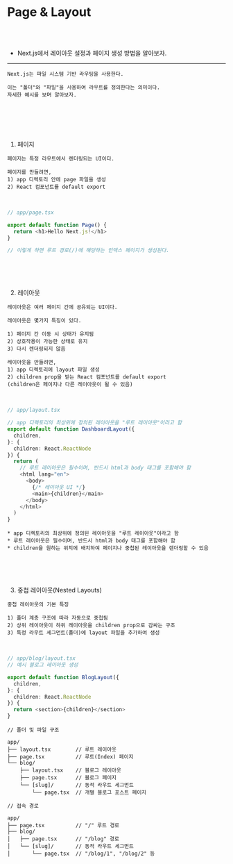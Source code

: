# Page & Layout

<br />
<br />

* Next.js에서 레이아웃 설정과 페이지 생성 방법을 알아보자.
---

```
Next.js는 파일 시스템 기반 라우팅을 사용한다.

이는 "폴더"와 "파일"을 사용하여 라우트를 정의한다는 의미이다.
자세한 예시를 보며 알아보자.
```

<br />
<br />
<br />
<br />

1. 페이지

```
페이지는 특정 라우트에서 렌더링되는 UI이다.

페이지를 만들려면,
1) app 디렉토리 안에 page 파일을 생성
2) React 컴포넌트를 default export
```

<br />

```ts
// app/page.tsx

export default function Page() {
  return <h1>Hello Next.js!</h1>
}

// 이렇게 하면 루트 경로(/)에 해당하는 인덱스 페이지가 생성된다.
```

<br />
<br />
<br />

2. 레이아웃

```
레이아웃은 여러 페이지 간에 공유되는 UI이다.

레이아웃은 몇가지 특징이 있다.

1) 페이지 간 이동 시 상태가 유지됨
2) 상호작용이 가능한 상태로 유지
3) 다시 렌더링되지 않음

레이아웃을 만들려면,
1) app 디렉토리에 layout 파일 생성
2) children prop을 받는 React 컴포넌트를 default export
(children은 페이지나 다른 레이아웃이 될 수 있음)
```

<br />

```ts
// app/layout.tsx

// app 디렉토리의 최상위에 정의된 레이아웃을 "루트 레이아웃"이라고 함
export default function DashboardLayout({
  children,
}: {
  children: React.ReactNode
}) {
  return (
    // 루트 레이아웃은 필수이며, 반드시 html과 body 태그를 포함해야 함
    <html lang="en">
      <body>
        {/* 레이아웃 UI */}
        <main>{children}</main>
      </body>
    </html>
  )
}
```

```
* app 디렉토리의 최상위에 정의된 레이아웃을 "루트 레이아웃"이라고 함
* 루트 레이아웃은 필수이며, 반드시 html과 body 태그를 포함해야 함
* children을 원하는 위치에 배치하여 페이지나 중첩된 레이아웃을 렌더링할 수 있음
```

<br />
<br />
<br />

3. 중첩 레이아웃(Nested Layouts)

```
중첩 레이아웃의 기본 특징

1) 폴더 계층 구조에 따라 자동으로 중첩됨
2) 상위 레이아웃이 하위 레이아웃을 children prop으로 감싸는 구조
3) 특정 라우트 세그먼트(폴더)에 layout 파일을 추가하여 생성
```

<br />

```ts
// app/blog/layout.tsx
// 예시 블로그 레이아웃 생성

export default function BlogLayout({
  children,
}: {
  children: React.ReactNode
}) {
  return <section>{children}</section>
}
```

```
// 폴더 및 파일 구조

app/
├── layout.tsx        // 루트 레이아웃
├── page.tsx          // 루트(Index) 페이지
└── blog/
    ├── layout.tsx    // 블로그 레이아웃
    ├── page.tsx      // 블로그 페이지
    └── [slug]/       // 동적 라우트 세그먼트
        └── page.tsx  // 개별 블로그 포스트 페이지
```

```
// 접속 경로

app/
├── page.tsx          // "/" 루트 경로
├── blog/
│   ├── page.tsx      // "/blog" 경로
│   └── [slug]/       // 동적 라우트 세그먼트
│       └── page.tsx  // "/blog/1", "/blog/2" 등
```
